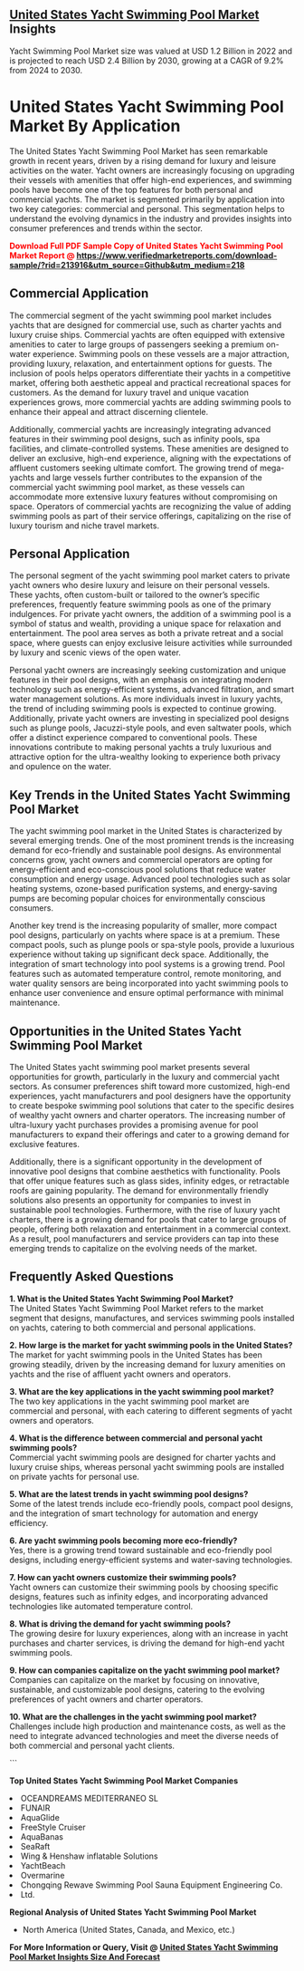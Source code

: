 <h2><a href="https://www.verifiedmarketreports.com/download-sample/?rid=213916&amp;utm_source=Github&amp;utm_medium=218" target="_blank">United States Yacht Swimming Pool Market</a> Insights</h2><p>Yacht Swimming Pool Market size was valued at USD 1.2 Billion in 2022 and is projected to reach USD 2.4 Billion by 2030, growing at a CAGR of 9.2% from 2024 to 2030.</p><p> <h1>United States Yacht Swimming Pool Market By Application</h1> <p>The United States Yacht Swimming Pool Market has seen remarkable growth in recent years, driven by a rising demand for luxury and leisure activities on the water. Yacht owners are increasingly focusing on upgrading their vessels with amenities that offer high-end experiences, and swimming pools have become one of the top features for both personal and commercial yachts. The market is segmented primarily by application into two key categories: commercial and personal. This segmentation helps to understand the evolving dynamics in the industry and provides insights into consumer preferences and trends within the sector.</p> <p><strong><p><span class=""><span style="color: #ff0000;"><strong>Download Full PDF Sample Copy of United States Yacht Swimming Pool Market Report</strong> @ </span><a href="https://www.verifiedmarketreports.com/download-sample/?rid=213916&amp;utm_source=Github&amp;utm_medium=218" target="_blank">https://www.verifiedmarketreports.com/download-sample/?rid=213916&amp;utm_source=Github&amp;utm_medium=218</a></span></p></strong></p> <h2>Commercial Application</h2> <p>The commercial segment of the yacht swimming pool market includes yachts that are designed for commercial use, such as charter yachts and luxury cruise ships. Commercial yachts are often equipped with extensive amenities to cater to large groups of passengers seeking a premium on-water experience. Swimming pools on these vessels are a major attraction, providing luxury, relaxation, and entertainment options for guests. The inclusion of pools helps operators differentiate their yachts in a competitive market, offering both aesthetic appeal and practical recreational spaces for customers. As the demand for luxury travel and unique vacation experiences grows, more commercial yachts are adding swimming pools to enhance their appeal and attract discerning clientele.</p> <p>Additionally, commercial yachts are increasingly integrating advanced features in their swimming pool designs, such as infinity pools, spa facilities, and climate-controlled systems. These amenities are designed to deliver an exclusive, high-end experience, aligning with the expectations of affluent customers seeking ultimate comfort. The growing trend of mega-yachts and large vessels further contributes to the expansion of the commercial yacht swimming pool market, as these vessels can accommodate more extensive luxury features without compromising on space. Operators of commercial yachts are recognizing the value of adding swimming pools as part of their service offerings, capitalizing on the rise of luxury tourism and niche travel markets.</p> <h2>Personal Application</h2> <p>The personal segment of the yacht swimming pool market caters to private yacht owners who desire luxury and leisure on their personal vessels. These yachts, often custom-built or tailored to the owner’s specific preferences, frequently feature swimming pools as one of the primary indulgences. For private yacht owners, the addition of a swimming pool is a symbol of status and wealth, providing a unique space for relaxation and entertainment. The pool area serves as both a private retreat and a social space, where guests can enjoy exclusive leisure activities while surrounded by luxury and scenic views of the open water.</p> <p>Personal yacht owners are increasingly seeking customization and unique features in their pool designs, with an emphasis on integrating modern technology such as energy-efficient systems, advanced filtration, and smart water management solutions. As more individuals invest in luxury yachts, the trend of including swimming pools is expected to continue growing. Additionally, private yacht owners are investing in specialized pool designs such as plunge pools, Jacuzzi-style pools, and even saltwater pools, which offer a distinct experience compared to conventional pools. These innovations contribute to making personal yachts a truly luxurious and attractive option for the ultra-wealthy looking to experience both privacy and opulence on the water.</p> <h2>Key Trends in the United States Yacht Swimming Pool Market</h2> <p>The yacht swimming pool market in the United States is characterized by several emerging trends. One of the most prominent trends is the increasing demand for eco-friendly and sustainable pool designs. As environmental concerns grow, yacht owners and commercial operators are opting for energy-efficient and eco-conscious pool solutions that reduce water consumption and energy usage. Advanced pool technologies such as solar heating systems, ozone-based purification systems, and energy-saving pumps are becoming popular choices for environmentally conscious consumers.</p> <p>Another key trend is the increasing popularity of smaller, more compact pool designs, particularly on yachts where space is at a premium. These compact pools, such as plunge pools or spa-style pools, provide a luxurious experience without taking up significant deck space. Additionally, the integration of smart technology into pool systems is a growing trend. Pool features such as automated temperature control, remote monitoring, and water quality sensors are being incorporated into yacht swimming pools to enhance user convenience and ensure optimal performance with minimal maintenance.</p> <h2>Opportunities in the United States Yacht Swimming Pool Market</h2> <p>The United States yacht swimming pool market presents several opportunities for growth, particularly in the luxury and commercial yacht sectors. As consumer preferences shift toward more customized, high-end experiences, yacht manufacturers and pool designers have the opportunity to create bespoke swimming pool solutions that cater to the specific desires of wealthy yacht owners and charter operators. The increasing number of ultra-luxury yacht purchases provides a promising avenue for pool manufacturers to expand their offerings and cater to a growing demand for exclusive features.</p> <p>Additionally, there is a significant opportunity in the development of innovative pool designs that combine aesthetics with functionality. Pools that offer unique features such as glass sides, infinity edges, or retractable roofs are gaining popularity. The demand for environmentally friendly solutions also presents an opportunity for companies to invest in sustainable pool technologies. Furthermore, with the rise of luxury yacht charters, there is a growing demand for pools that cater to large groups of people, offering both relaxation and entertainment in a commercial context. As a result, pool manufacturers and service providers can tap into these emerging trends to capitalize on the evolving needs of the market.</p> <h2>Frequently Asked Questions</h2> <p><strong>1. What is the United States Yacht Swimming Pool Market?</strong><br>The United States Yacht Swimming Pool Market refers to the market segment that designs, manufactures, and services swimming pools installed on yachts, catering to both commercial and personal applications.</p> <p><strong>2. How large is the market for yacht swimming pools in the United States?</strong><br>The market for yacht swimming pools in the United States has been growing steadily, driven by the increasing demand for luxury amenities on yachts and the rise of affluent yacht owners and operators.</p> <p><strong>3. What are the key applications in the yacht swimming pool market?</strong><br>The two key applications in the yacht swimming pool market are commercial and personal, with each catering to different segments of yacht owners and operators.</p> <p><strong>4. What is the difference between commercial and personal yacht swimming pools?</strong><br>Commercial yacht swimming pools are designed for charter yachts and luxury cruise ships, whereas personal yacht swimming pools are installed on private yachts for personal use.</p> <p><strong>5. What are the latest trends in yacht swimming pool designs?</strong><br>Some of the latest trends include eco-friendly pools, compact pool designs, and the integration of smart technology for automation and energy efficiency.</p> <p><strong>6. Are yacht swimming pools becoming more eco-friendly?</strong><br>Yes, there is a growing trend toward sustainable and eco-friendly pool designs, including energy-efficient systems and water-saving technologies.</p> <p><strong>7. How can yacht owners customize their swimming pools?</strong><br>Yacht owners can customize their swimming pools by choosing specific designs, features such as infinity edges, and incorporating advanced technologies like automated temperature control.</p> <p><strong>8. What is driving the demand for yacht swimming pools?</strong><br>The growing desire for luxury experiences, along with an increase in yacht purchases and charter services, is driving the demand for high-end yacht swimming pools.</p> <p><strong>9. How can companies capitalize on the yacht swimming pool market?</strong><br>Companies can capitalize on the market by focusing on innovative, sustainable, and customizable pool designs, catering to the evolving preferences of yacht owners and charter operators.</p> <p><strong>10. What are the challenges in the yacht swimming pool market?</strong><br>Challenges include high production and maintenance costs, as well as the need to integrate advanced technologies and meet the diverse needs of both commercial and personal yacht clients.</p> ```</p><p><strong>Top United States Yacht Swimming Pool Market Companies</strong></p><div data-test-id=""><p><li>OCEANDREAMS MEDITERRANEO SL</li><li> FUNAIR</li><li> AquaGlide</li><li> FreeStyle Cruiser</li><li> AquaBanas</li><li> SeaRaft</li><li> Wing & Henshaw inflatable Solutions</li><li> YachtBeach</li><li> Overmarine</li><li> Chongqing Rewave Swimming Pool Sauna Equipment Engineering Co.</li><li> Ltd.</li></p><div><strong>Regional Analysis of&nbsp;United States Yacht Swimming Pool Market</strong></div><ul><li dir="ltr"><p dir="ltr">North America&nbsp;(United States, Canada, and Mexico, etc.)</p></li></ul><p><strong>For More Information or Query, Visit @&nbsp;</strong><strong><a href="https://www.verifiedmarketreports.com/product/yacht-swimming-pool-market/?utm_source=Github&amp;utm_medium=218" target="_blank">United States Yacht Swimming Pool Market Insights Size And Forecast</a></strong></p></div>
